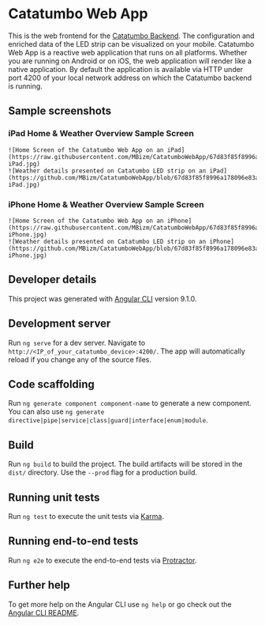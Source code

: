 # Catatumbo Web App

This is the web frontend for the [Catatumbo Backend](https://github.com/MBizm/Catatumbo). The configuration and enriched data of the LED strip can be visualized on your mobile. Catatumbo Web App is a reactive web application that runs on all platforms. Whether you are running on Android or on iOS, the web application will render like a native application.
By default the application is available via HTTP under port 4200 of your local network address on which the Catatumbo backend is running.

## Sample screenshots

### iPad Home & Weather Overview Sample Screen
	![Home Screen of the Catatumbo Web App on an iPad](https://raw.githubusercontent.com/MBizm/CatatumboWebApp/67d83f85f8996a178096e83aad4727d9bc9d1e1e/docs/forecast/HomeScreen-iPad.jpg)
	![Weather details presented on Catatumbo LED strip on an iPad](https://github.com/MBizm/CatatumboWebApp/blob/67d83f85f8996a178096e83aad4727d9bc9d1e1e/docs/forecast/WeatherForecastScreen-iPad.jpg)

### iPhone Home & Weather Overview Sample Screen
	![Home Screen of the Catatumbo Web App on an iPhone](https://raw.githubusercontent.com/MBizm/CatatumboWebApp/67d83f85f8996a178096e83aad4727d9bc9d1e1e/docs/forecast/HomeScreen-iPhone.jpg)
	![Weather details presented on Catatumbo LED strip on an iPhone](https://github.com/MBizm/CatatumboWebApp/blob/67d83f85f8996a178096e83aad4727d9bc9d1e1e/docs/forecast/WeatherForecastScreen-iPhone.jpg)


## Developer details

This project was generated with [Angular CLI](https://github.com/angular/angular-cli) version 9.1.0.

## Development server

Run `ng serve` for a dev server. Navigate to `http://<IP_of_your_catatumbo_device>:4200/`. The app will automatically reload if you change any of the source files.

## Code scaffolding

Run `ng generate component component-name` to generate a new component. You can also use `ng generate directive|pipe|service|class|guard|interface|enum|module`.

## Build

Run `ng build` to build the project. The build artifacts will be stored in the `dist/` directory. Use the `--prod` flag for a production build.

## Running unit tests

Run `ng test` to execute the unit tests via [Karma](https://karma-runner.github.io).

## Running end-to-end tests

Run `ng e2e` to execute the end-to-end tests via [Protractor](http://www.protractortest.org/).

## Further help

To get more help on the Angular CLI use `ng help` or go check out the [Angular CLI README](https://github.com/angular/angular-cli/blob/master/README.md).
